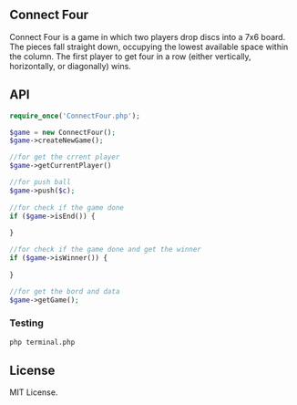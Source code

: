 ## Connect Four

Connect Four is a game in which two players drop discs into a 7x6 board. The pieces fall straight
down, occupying the lowest available space within the column.
The first player to get four in a row (either vertically, horizontally, or diagonally) wins.

## API

```php 
require_once('ConnectFour.php');

$game = new ConnectFour();
$game->createNewGame();

//for get the crrent player
$game->getCurrentPlayer()

//for push ball
$game->push($c);
   
//for check if the game done
if ($game->isEnd()) {
       
}

//for check if the game done and get the winner
if ($game->isWinner()) {
       
}

//for get the bord and data
$game->getGame();

``` 
### Testing

```bash
php terminal.php
```

## License

MIT License.